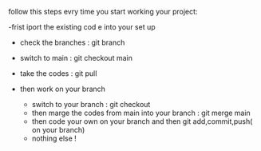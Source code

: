 follow this steps evry time you start working your project:

-frist iport the existing cod e into your set up

- check the branches : git branch
- switch to main : git checkout main
- take the codes : git pull

- then work on your branch
  - switch to your branch : git checkout <your name>
  - then marge the codes from main into your branch : git merge main
  - then code your own on your branch and then git add,commit,push( on your branch)
  - nothing else !
